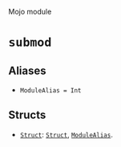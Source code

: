 Mojo module

# `submod`

## Aliases

- `ModuleAlias = Int`

## Structs

- [`Struct`](Struct-.md): [`Struct`](Struct-.md), [`ModuleAlias`](_index.md#aliases).

